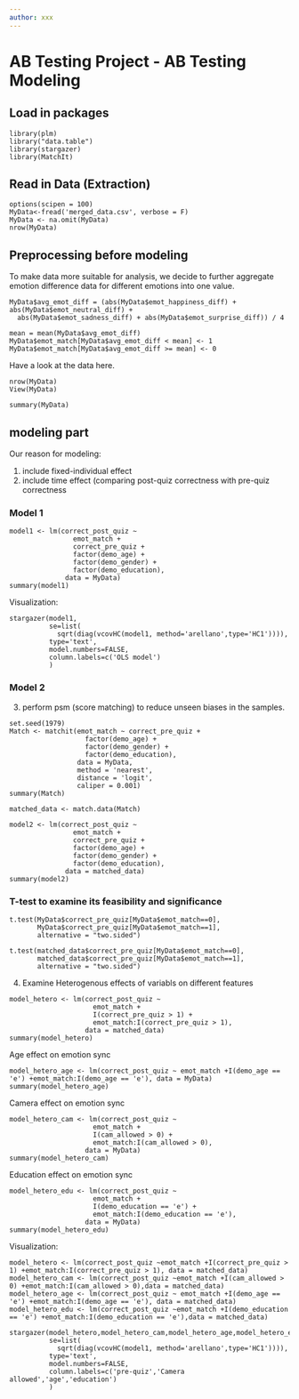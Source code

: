 ```yaml
---
author: xxx
---
```

# AB Testing Project - AB Testing Modeling

## Load in packages
```{r}
library(plm)
library("data.table")
library(stargazer)
library(MatchIt)
```
## Read in Data (Extraction)
```{r}
options(scipen = 100)
MyData<-fread('merged_data.csv', verbose = F)
MyData <- na.omit(MyData)
nrow(MyData)
```
## Preprocessing before modeling
To make data more suitable for analysis, we decide to further aggregate emotion difference data for different emotions into one value.
```{r}
MyData$avg_emot_diff = (abs(MyData$emot_happiness_diff) + abs(MyData$emot_neutral_diff) +
  abs(MyData$emot_sadness_diff) + abs(MyData$emot_surprise_diff)) / 4

mean = mean(MyData$avg_emot_diff)
MyData$emot_match[MyData$avg_emot_diff < mean] <- 1
MyData$emot_match[MyData$avg_emot_diff >= mean] <- 0
```
Have a look at the data here.
```{r}
nrow(MyData)
View(MyData)
```



```{r}
summary(MyData)
```
## modeling part
Our reason for modeling:
1. include fixed-individual effect
2. include time effect (comparing post-quiz correctness with pre-quiz correctness

### Model 1
```{r}
model1 <- lm(correct_post_quiz ~ 
                emot_match +
                correct_pre_quiz +
                factor(demo_age) +
                factor(demo_gender) +
                factor(demo_education),
              data = MyData)
summary(model1)
```
Visualization:

```{r}
stargazer(model1,
          se=list(
            sqrt(diag(vcovHC(model1, method='arellano',type='HC1')))),
          type='text',
          model.numbers=FALSE,
          column.labels=c('OLS model')
          )
```
### Model 2
3. perform psm (score matching) to reduce unseen biases in the samples.
```{r}
set.seed(1979)
Match <- matchit(emot_match ~ correct_pre_quiz +
                   factor(demo_age) +
                   factor(demo_gender) +
                   factor(demo_education),
                 data = MyData,
                 method = 'nearest',
                 distance = 'logit',
                 caliper = 0.001)
summary(Match)
```

```{r}
matched_data <- match.data(Match)
```

```{r}
model2 <- lm(correct_post_quiz ~ 
                emot_match +
                correct_pre_quiz +
                factor(demo_age) +
                factor(demo_gender) +
                factor(demo_education),
              data = matched_data)
summary(model2)
```
### T-test to examine its feasibility and significance

```{r}
t.test(MyData$correct_pre_quiz[MyData$emot_match==0],
       MyData$correct_pre_quiz[MyData$emot_match==1],
       alternative = "two.sided")
```

```{r}
t.test(matched_data$correct_pre_quiz[MyData$emot_match==0],
       matched_data$correct_pre_quiz[MyData$emot_match==1],
       alternative = "two.sided")
```
4. Examine Heterogenous effects of variabls on different features
```{r}
model_hetero <- lm(correct_post_quiz ~
                     emot_match +
                     I(correct_pre_quiz > 1) +
                     emot_match:I(correct_pre_quiz > 1),
                   data = matched_data)
summary(model_hetero)
```
Age effect on emotion sync

```{r}
model_hetero_age <- lm(correct_post_quiz ~ emot_match +I(demo_age == 'e') +emot_match:I(demo_age == 'e'), data = MyData)
summary(model_hetero_age)
```

Camera effect on emotion sync

```{r}
model_hetero_cam <- lm(correct_post_quiz ~
                     emot_match +
                     I(cam_allowed > 0) +
                     emot_match:I(cam_allowed > 0),
                   data = MyData)
summary(model_hetero_cam)
```
Education effect on emotion sync
```{r}
model_hetero_edu <- lm(correct_post_quiz ~
                     emot_match +
                     I(demo_education == 'e') +
                     emot_match:I(demo_education == 'e'),
                   data = MyData)
summary(model_hetero_edu)
```

Visualization:
```{r}
model_hetero <- lm(correct_post_quiz ~emot_match +I(correct_pre_quiz > 1) +emot_match:I(correct_pre_quiz > 1), data = matched_data)
model_hetero_cam <- lm(correct_post_quiz ~emot_match +I(cam_allowed > 0) +emot_match:I(cam_allowed > 0),data = matched_data)
model_hetero_age <- lm(correct_post_quiz ~ emot_match +I(demo_age == 'e') +emot_match:I(demo_age == 'e'), data = matched_data)
model_hetero_edu <- lm(correct_post_quiz ~emot_match +I(demo_education == 'e') +emot_match:I(demo_education == 'e'),data = matched_data)

stargazer(model_hetero,model_hetero_cam,model_hetero_age,model_hetero_edu,
          se=list(
            sqrt(diag(vcovHC(model1, method='arellano',type='HC1')))),
          type='text',
          model.numbers=FALSE,
          column.labels=c('pre-quiz','Camera allowed','age','education')
          )
```







